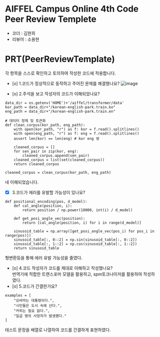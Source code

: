 # AIFFEL Campus Online 4th Code Peer Review Templete
- 코더 : 김현희
- 리뷰어 : 소용현


# PRT(PeerReviewTemplate)
각 항목을 스스로 확인하고 토의하여 작성한 코드에 적용합니다.
- [o] 1.코드가 정상적으로 동작하고 주어진 문제를 해결했나요?
  ![image](https://github.com/keymanee/first-step/assets/100551891/262dc0e4-0f9d-445b-af9f-034f6cd4a342)

- [o] 2.주석을 보고 작성자의 코드가 이해되었나요?
```
data_dir = os.getenv('HOME')+'/aiffel/transformer/data'
kor_path = data_dir+"/korean-english-park.train.ko"
eng_path = data_dir+"/korean-english-park.train.en"

# 데이터 정제 및 토큰화
def clean_corpus(kor_path, eng_path):
    with open(kor_path, "r") as f: kor = f.read().splitlines()
    with open(eng_path, "r") as f: eng = f.read().splitlines()
    assert len(kor) == len(eng) # kor eng 쌍

    cleaned_corpus = []
    for sen_pair in zip(kor, eng):
        cleaned_corpus.append(sen_pair)
    cleaned_corpus = list(set(cleaned_corpus))
    return cleaned_corpus

cleaned_corpus = clean_corpus(kor_path, eng_path)
```
네 이해되었습니다.
- [x] 3.코드가 에러를 유발할 가능성이 있나요?
```
def positional_encoding(pos, d_model):
    def cal_angle(position, i):
        return position / np.power(10000, int(i) / d_model)

    def get_posi_angle_vec(position):
        return [cal_angle(position, i) for i in range(d_model)]

    sinusoid_table = np.array([get_posi_angle_vec(pos_i) for pos_i in range(pos)])
    sinusoid_table[:, 0::2] = np.sin(sinusoid_table[:, 0::2])
    sinusoid_table[:, 1::2] = np.cos(sinusoid_table[:, 1::2])
    return sinusoid_table
```
형변환등을 통해 에러 유발 가능성을 줄였다.
- [o] 4.코드 작성자가 코드를 제대로 이해하고 작성했나요?  
번역기에 적합한 트랜스포머 모델을 활용하고, spm토크나이저를 활용하여 작성하였다.
- [o] 5.코드가 간결한가요?
```
examples = [
    "오바마는 대통령이다.",
    "시민들은 도시 속에 산다.",
    "커피는 필요 없다.",
    "일곱 명의 사망자가 발생했다."
]
```
테스트 문장을 배열로 나열하여 코드를 간결하게 표현하였다.

